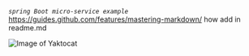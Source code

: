 _`spring Boot micro-service example`_<br>
https://guides.github.com/features/mastering-markdown/ how add in readme.md <br>

![Image of Yaktocat](https://octodex.github.com/images/yaktocat.png)
